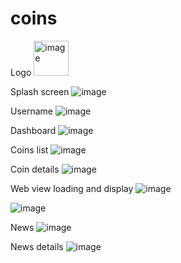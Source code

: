 # coins


Logo
<img width="56" alt="image" src="https://user-images.githubusercontent.com/17312616/151238221-0f5c970a-f3f7-4a64-80ed-2cd65b32e7dd.png">


Splash screen
![image](https://user-images.githubusercontent.com/17312616/151238240-5e2bc6a4-8ff4-4352-ae01-ea2401c4b536.png)


Username
![image](https://user-images.githubusercontent.com/17312616/151237789-6d1703a5-277a-4f8c-bbd7-44348cfc6e7a.png)


Dashboard
![image](https://user-images.githubusercontent.com/17312616/151237820-8ead0850-0d06-4491-88a7-73cf725394e4.png)


Coins list 
![image](https://user-images.githubusercontent.com/17312616/151237846-8adbf74e-51c6-472b-8590-1138ca032dd9.png)


Coin details
![image](https://user-images.githubusercontent.com/17312616/151237872-47d2613b-270e-4a4c-be6e-36fa2933d4c0.png)


Web view loading and display
![image](https://user-images.githubusercontent.com/17312616/151237903-2cbe8c05-3485-48f9-a8ef-1df1e89e733c.png)

![image](https://user-images.githubusercontent.com/17312616/151237926-5a85adf6-30af-41f9-b2f1-162226852b53.png)


News
![image](https://user-images.githubusercontent.com/17312616/151237962-69779e0c-4775-4c0b-84bb-600adbe8895c.png)


News details
![image](https://user-images.githubusercontent.com/17312616/151238005-7828380d-c706-4f18-8a36-f916bbc3e5c9.png)






















